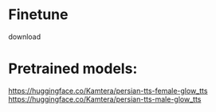
# Finetune
download 
# Pretrained models:
https://huggingface.co/Kamtera/persian-tts-female-glow_tts
https://huggingface.co/Kamtera/persian-tts-male-glow_tts


